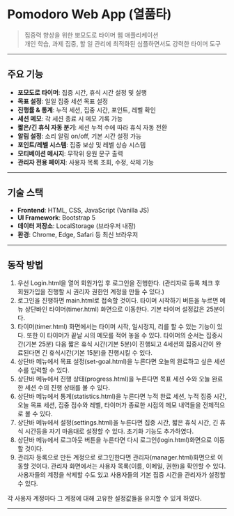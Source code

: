 # Pomodoro Web App (열품타)

> 집중력 향상을 위한 뽀모도로 타이머 웹 애플리케이션  
> 개인 학습, 과제 집중, 할 일 관리에 최적화된 심플하면서도 강력한 타이머 도구

---

## 주요 기능

-  **포모도로 타이머**: 집중 시간, 휴식 시간 설정 및 실행
-  **목표 설정**: 일일 집중 세션 목표 설정
-  **진행률 & 통계**: 누적 세션, 집중 시간, 포인트, 레벨 확인
-  **세션 메모**: 각 세션 종료 시 메모 기록 가능
-  **짧은/긴 휴식 자동 분기**: 세션 누적 수에 따라 휴식 자동 전환
-  **알림 설정**: 소리 알림 on/off, 기본 시간 설정 가능
-  **포인트/레벨 시스템**: 집중 보상 및 레벨 상승 시스템
-  **모티베이션 메시지**: 무작위 응원 문구 출력
-  **관리자 전용 페이지**: 사용자 목록 조회, 수정, 삭제 기능

---

## 기술 스택

- **Frontend**: HTML, CSS, JavaScript (Vanilla JS)
- **UI Framework**: Bootstrap 5
- **데이터 저장소**: LocalStorage (브라우저 내장)
- **환경**: Chrome, Edge, Safari 등 최신 브라우저

---

## 동작 방법

1. 우선 Login.html을 열어 회원가입 후 로그인을 진행한다. (관리자로 등록 체크 후 회원가입을 진행할 시 권리자 권한인 계정을 만들 수 있다.)
2. 로그인을 진행하면 main.html로 접속할 것이다. 타이머 시작하기 버튼을 누르면 메뉴 상단바인 타이머(timer.html) 화면으로 이동한다. 기본 타이머 설정값은 25분이다.
3. 타이머(timer.html) 화면에서는 타이머 시작, 일시정지, 리를 할 수 있는 기능이 있다. 또한 이 타이머가 끝날 시의 메모를 적어 놓을 수 있다. 타이머의 순서는 집중시간(기본 25분) 다음 짧은 휴식 시간(기본 5분)이 진행되고 4세션의 집중시간이 완료된다면 긴 휴식시간(기본 15분)을 진행시킬 수 있다.
4. 상단바 메뉴에서 목표 설정(set-goal.html)을 누른다면 오늘의 완료하고 싶은 세션 수를 입력할 수 있다.
5. 상단바 메뉴에서 진행 상태(progress.html)을 누른다면 목표 세션 수와 오늘 완료한 세션 수의 진행 상태를 볼 수 있다.
6. 상단바 메뉴에서 통계(statistics.html)을 누른다면 누적 완료 세션, 누적 집중 시간, 오늘 목표 세션, 집중 점수와 레벨, 타이머가 종료한 시점의 메모 내역들을 전체적으로 볼 수 있다.
7. 상단바 메뉴에서 설정(settings.html)을 누른다면 집중 시간, 짧은 휴식 시간, 긴 휴식 시간등을 자기 마음대로 설정할 수 있다. 초기화 기능도 추가하였다.
8. 상단바 메뉴에서 로그아웃 버튼을 누른다면 다시 로그인(login.html)화면으로 이동할 것이다.
9. 관리자 등록으로 만든 계정으로 로그인한다면 관리자(manager.html)화면으로 이동할 것이다. 관리자 화면에서는 사용자 목록(이름, 이메일, 권한)을 확인할 수 있다. 사용자들의 계정을 삭제할 수도 있고 사용자들의 기본 집중 시간을 관리자가 설정할 수 있다.

각 사용자 계정마다 그 계정에 대해 고유한 설정값들을 유지할 수 있게 하였다.

---
